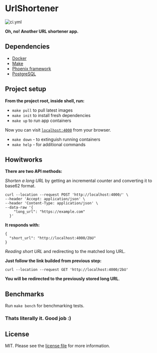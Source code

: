 # UrlShortener

![ci.yml][link-ci]

**Oh, no! Another URL shortener app.**

## Dependencies

* [Docker][link-docker]
* [Make][link-make]
* [Phoenix framework][link-phx]
* [PostgreSQL][link-pgsql]

## Project setup

**From the project root, inside shell, run:**

- `make pull` to pull latest images
- `make init` to install fresh dependencies
- `make up` to run app containers

Now you can visit [`localhost:4000`](http://localhost:4000) from your browser.

* `make down` - to extinguish running containers
* `make help` - for additional commands

## Howitworks

**There are two API methods:**

_Shorten a long URL_ by getting an incremental counter and converting it to base62 format.

   ```
   curl --location --request POST 'http://localhost:4000/' \
   --header 'Accept: application/json' \
   --header 'Content-Type: application/json' \
   --data-raw '{
       "long_url": "https://example.com"
     }'
   ```
   
   **It responds with:**
   
   ```
   {
     "short_url": "http://localhost:4000/2bU"
   }
   ```

_Reading short URL_ and redirecting to the matched long URL.

   **Just follow the link builded from previous step:**

   ```
   curl --location --request GET 'http://localhost:4000/2bU'
   ```

   **You will be redirected to the previously stored long URL**.

## Benchmarks

Run `make bench` for benchmarking tests.

### Thats literally it. Good job :)

## License

MIT. Please see the [license file](LICENSE.md) for more information.

[link-ci]: https://github.com/shirokovnv/url_shortener/actions/workflows/ci.yml/badge.svg
[link-phx]: https://www.phoenixframework.org/
[link-pgsql]: https://www.postgresql.org/
[link-docker]: https://www.docker.com/
[link-make]: https://www.gnu.org/software/make/manual/make.html
